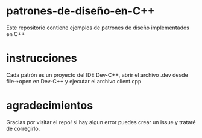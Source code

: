 # patrones-de-diseño-en-C++
Este repositorio contiene ejemplos de patrones de diseño implementados en C++
# instrucciones
Cada patrón es un proyecto del IDE Dev-C++, abrir el archivo .dev desde file->open en Dev-C++ y ejecutar el archivo client.cpp
# agradecimientos
Gracias por visitar el repo! si hay algun error puedes crear un issue y trataré de corregirlo.
